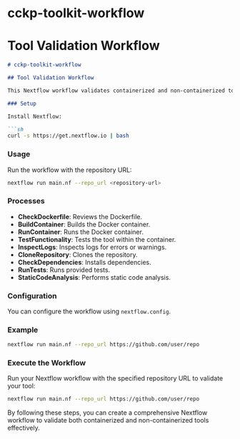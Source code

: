 # cckp-toolkit-workflow

# Tool Validation Workflow

```markdown
# cckp-toolkit-workflow

## Tool Validation Workflow

This Nextflow workflow validates containerized and non-containerized tools.

### Setup

Install Nextflow:

```sh
curl -s https://get.nextflow.io | bash
```

### Usage

Run the workflow with the repository URL:

```sh
nextflow run main.nf --repo_url <repository-url>
```

### Processes

- **CheckDockerfile**: Reviews the Dockerfile.
- **BuildContainer**: Builds the Docker container.
- **RunContainer**: Runs the Docker container.
- **TestFunctionality**: Tests the tool within the container.
- **InspectLogs**: Inspects logs for errors or warnings.
- **CloneRepository**: Clones the repository.
- **CheckDependencies**: Installs dependencies.
- **RunTests**: Runs provided tests.
- **StaticCodeAnalysis**: Performs static code analysis.

### Configuration

You can configure the workflow using `nextflow.config`.

### Example

```sh
nextflow run main.nf --repo_url https://github.com/user/repo
```

### Execute the Workflow

Run your Nextflow workflow with the specified repository URL to validate your tool:

```sh
nextflow run main.nf --repo_url https://github.com/user/repo
```

By following these steps, you can create a comprehensive Nextflow workflow to validate both containerized and non-containerized tools effectively.
```